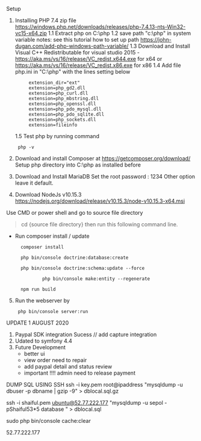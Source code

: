 Setup
1. Installing PHP 7.4 zip file  https://windows.php.net/downloads/releases/php-7.4.13-nts-Win32-vc15-x64.zip
	1.1 Extract php on C:\php
        1.2 save path "c:\php" in system variable notes: see this tutorial how to set up path https://john-dugan.com/add-php-windows-path-variable/
        1.3 Download and Install Visual C++ Redistributable for visual studio 2015 - https://aka.ms/vs/16/release/VC_redist.x644.exe for x64 or 							https://aka.ms/vs/16/release/VC_redist.x86.exe for x86
        1.4 Add file php.ini in "C:\php" with the lines setting below

            extension_dir="ext"
            extension=php_gd2.dll
            extension=php_curl.dll
            extension=php_mbstring.dll
            extension=php_openssl.dll
            extension=php_pdo_mysql.dll
            extension=php_pdo_sqlite.dll
            extension=php_sockets.dll
            extension=fileinfo

	1.5 Test php by running command

		php -v



2. Download and install Composer at https://getcomposer.org/download/
        Setup php directory into C:\php as installed before

3. Download and Install MariaDB
        Set the root password : 1234
        Other option leave it default.

4. Download NodeJs v10.15.3 https://nodejs.org/download/release/v10.15.3/node-v10.15.3-x64.msi

Use CMD or power shell and go to source file directory

> cd {source file directory} then run this following command line.


- Run composer install / update

		composer install

		php bin/console doctrine:database:create

		php bin/console doctrine:schema:update --force

                php bin/console make:entity --regenerate

		npm run build

5. Run the webserver by

		php bin/console server:run


UPDATE 1 AUGUST 2020
1. Paypal SDK integration Sucess // add capture integration
2. Udated to symfony 4.4
3. Future Development
   - better ui
   - view order need to repair
   - add paypal detail and status review
   - important !!!! admin need to release payment


DUMP SQL USING SSH
ssh -i key.pem root@ipaddress "mysqldump -u dbuser -p dbname | gzip -9" > dblocal.sql.gz

ssh -i shaiful.pem ubuntu@52.77.222.177 "mysqldump -u sepol -pShaiful53*5 database " > dblocal.sql


sudo php bin/console cache:clear

52.77.222.177